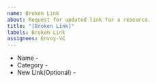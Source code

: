 ```yaml
---
name: Broken Link
about: Request for updated link for a resource.
title: "[Broken Link]"
labels: Broken Link
assignees: Envoy-VC
---
```


- Name -
- Category -
- New Link(Optional) -
